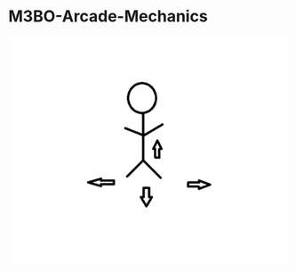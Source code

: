 # M3BO-Arcade-Mechanics

![Het poppetje bewegen die vooruit, achteruit, links en rechts kan](img/stikman_poppetje.png)
